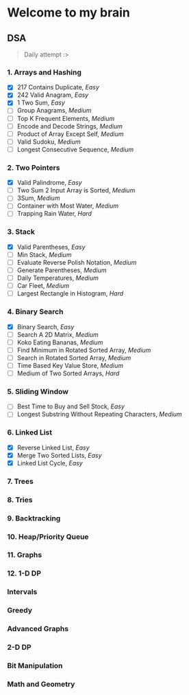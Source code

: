# Welcome to my brain

## DSA
> Daily attempt :>
### 1. Arrays and Hashing
- [X] 217 Contains Duplicate, *Easy*
- [X] 242 Valid Anagram, *Easy*
- [X] 1 Two Sum, *Easy*
- [ ] Group Anagrams, *Medium*
- [ ] Top K Frequent Elements, *Medium*
- [ ] Encode and Decode Strings, *Medium*
- [ ] Product of Array Except Self, *Medium*
- [ ] Valid Sudoku, *Medium*
- [ ] Longest Consecutive Sequence, *Medium*

### 2. Two Pointers
- [X] Valid Palindrome, *Easy*
- [ ] Two Sum 2 Input Array is Sorted, *Medium*
- [ ] 3Sum, *Medium*
- [ ] Container with Most Water, *Medium*
- [ ] Trapping Rain Water, *Hard*

### 3. Stack
- [X] Valid Parentheses, *Easy*
- [ ] Min Stack, *Medium*
- [ ] Evaluate Reverse Polish Notation, *Medium*
- [ ] Generate Parentheses, *Medium*
- [ ] Daily Temperatures, *Medium*
- [ ] Car Fleet, *Medium*
- [ ] Largest Rectangle in Histogram, *Hard*

### 4. Binary Search
- [X] Binary Search, *Easy*
- [ ] Search A 2D Matrix, *Medium*
- [ ] Koko Eating Bananas, *Medium*
- [ ] Find Minimum in Rotated Sorted Array, *Medium*
- [ ] Search in Rotated Sorted Array, *Medium*
- [ ] Time Based Key Value Store, *Medium*
- [ ] Medium of Two Sorted Arrays, *Hard*

### 5. Sliding Window
- [ ] Best Time to Buy and Sell Stock, *Easy*
- [ ] Longest Substring Without Repeating Characters, *Medium*

### 6. Linked List
- [X] Reverse Linked List, *Easy*
- [X] Merge Two Sorted Lists, *Easy*
- [X] Linked List Cycle, *Easy*

### 7. Trees 

### 8. Tries

### 9. Backtracking

### 10. Heap/Priority Queue

### 11. Graphs

### 12. 1-D DP

### Intervals

### Greedy

### Advanced Graphs

### 2-D DP

### Bit Manipulation

### Math and Geometry